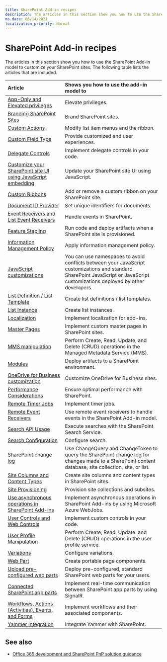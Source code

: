```yaml
---
title: SharePoint Add-in recipes
description: The articles in this section show you how to use the SharePoint Add-in model to customize your SharePoint sites. The following table lists the articles that are included.
ms.date: 06/14/2021
localization_priority: Normal
---
```

# SharePoint Add-in recipes

The articles in this section show you how to use the SharePoint Add-in model to customize your SharePoint sites. The following table lists the articles that are included.

|**Article**|**Shows you how to use the add-in model to**|
|:-----|:-----|
|[App-Only and Elevated privileges](app-only-elevated-privileges-sharepoint-add-in.md)|Elevate privileges.|
|[Branding SharePoint Sites](branding-sharepoint-sites-sharepoint-add-in.md)|Brand SharePoint sites.|
|[Custom Actions](custom-actions-sharepoint-add-in.md)|Modify list item menus and the ribbon.|
|[Custom Field Type](custom-field-type-sharepoint-add-in.md)|Provide customized end user experiences.|
|[Delegate Controls](delegate-controls-sharepoint-add-in.md)|Implement delegate controls in your code.|
|[Customize your SharePoint site UI using JavaScript embedding](Customize-your-SharePoint-site-UI-by-using-JavaScript.md)|Update your SharePoint site UI using JavaScript.|
|[Custom Ribbons](Add-a-custom-ribbon-to-your-SharePoint-site.md)|Add or remove a custom ribbon on your SharePoint site.|
|[Document ID Provider](document-id-provider-sharepoint-add-in.md)|Set unique identifiers for documents.|
|[Event Receivers and List Event Receivers](event-receiver-and-list-event-receiver-sharepoint-add-in.md)|Handle events in SharePoint.|
|[Feature Stapling](feature-stapling-sharepoint-add-in.md)|Run code and deploy artifacts when a SharePoint site is provisioned.|
|[Information Management Policy](information-management-policy-sharepoint-add-in.md)|Apply information management policy.|
|[JavaScript customizations](Embedding-JavaScript-into-SharePoint.md)|You can use namespaces to avoid conflicts between your JavaScript customizations and standard SharePoint JavaScript or JavaScript customizations deployed by other developers.|
|[List Definition / List Template](list-definition-template-sharepoint-add-in.md)|Create list definitions / list templates.|
|[List Instance](list-instance-sharepoint-add-in.md)|Create list instances.|
|[Localization](localization-sharepoint-add-in.md)|Implement localization for add-ins.|
|[Master Pages](master-pages-sharepoint-add-in.md)|Implement custom master pages in SharePoint sites.|
|[MMS manipulation](mms-manipulation-sharepoint-add-in.md)|Perform Create, Read, Update, and Delete (CRUD) operations in the Managed Metadata Service (MMS).|
|[Modules](modules-sharepoint-add-in.md)|Deploy artifacts to a SharePoint environment.|
|[OneDrive for Business customization](onedrive-for-business-customization-sharepoint-add-in.md)|Customize OneDrive for Business sites.|
|[Performance Considerations](performance-considerations-sharepoint-add-in.md)|Ensure optimal performance with SharePoint.|
|[Remote Timer Jobs](remote-timer-jobs-sharepoint-add-in.md)|Implement timer jobs.|
|[Remote Event Receivers](Use-remote-event-receivers-in-SharePoint.md)|Use remote event receivers to handle events in the SharePoint Add-in model.|
|[Search API Usage](search-api-usage-sharepoint-add-in.md)|Execute searches with the SharePoint Search Service.|
|[Search Configuration](search-configuration-sharepoint-add-in.md)|Configure search.|
|[SharePoint change log](query-sharepoint-change-log-with-changequery-and-changeToken.md)|Use ChangeQuery and ChangeToken to query the SharePoint change log for changes made to a SharePoint content database, site collection, site, or list.|
|[Site Columns and Content Types](site-columns-and-content-types-sharepoint-add-in.md)|Create site columns and content types in SharePoint sites.|
|[Site Provisioning](site-provisioning-sharepoint-add-in.md)|Provision site collections and subsites.|
|[Use asynchronous operations in SharePoint Add-ins](use-asynchronous-operations-in-sharepoint-add-ins.md)|Implement asynchronous operations in SharePoint Add-ins by using Microsoft Azure WebJobs.|
|[User Controls and Web Controls](user-controls-and-web-controls-sharepoint-add-in.md)|Implement custom controls in your code.|
|[User Profile Manipulation](user%20profile%20manipulation-sharepoint-add-in.md)|Perform Create, Read, Update. and Delete (CRUD) operations in the user profile service.|
|[Variations](variations-sharepoint-add-in.md)|Configure variations.|
|[Web Part](web-part-sharepoint-add-in.md)|Create portable page components.|
|[Upload pre-configured web parts](upload-web-parts-in-sharepoint.md)|Deploy pre-configured, standard SharePoint web parts for your users.|
|[Connected SharePoint app parts](Connect-SharePoint-app-parts-by-using-SignalR.md)|Implement real-time communication between SharePoint app parts by using SignalR.|
|[Workflows, Actions (Activities), Events, and Forms](workflows-actions-events-and-forms-sharepoint-add-in.md)|Implement workflows and their associated components.|
|[Yammer Integration](yammer-integration-sharepoint-add-in.md)|Integrate Yammer with SharePoint.|

## See also

- [Office 365 development and SharePoint PnP solution guidance](office-365-development-patterns-and-practices-solution-guidance.md)
